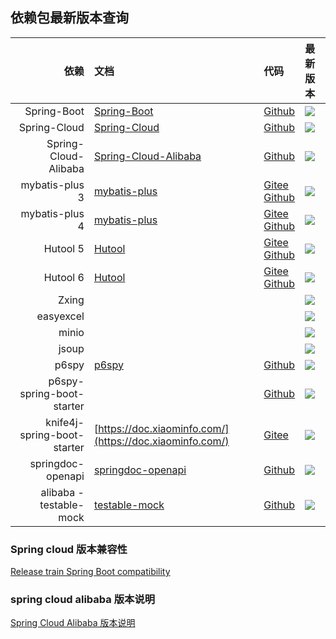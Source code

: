 ## 依赖包最新版本查询
|                          依赖 | 文档                                                                                             | 代码                                                                                                        | 最新版本                                                                                                                                                                                                                                                |
|----------------------------:|:-----------------------------------------------------------------------------------------------|:----------------------------------------------------------------------------------------------------------|:----------------------------------------------------------------------------------------------------------------------------------------------------------------------------------------------------------------------------------------------------|
|                 Spring-Boot | [Spring-Boot](https://spring.io/projects/spring-boot)                                          | [Github](https://github.com/spring-projects/spring-boot)                                                  | <a target="_blank" href="https://search.maven.org/search?q=g:%22org.springframework.boot%22%20AND%20a:%22spring-boot-dependencies%22"><img src="https://img.shields.io/maven-central/v/org.springframework.boot/spring-boot-dependencies"/></a>     |
|                Spring-Cloud | [Spring-Cloud](https://spring.io/projects/spring-cloud)                                        | [Github](https://github.com/spring-projects/spring-cloud)                                                 | <a target="_blank" href="https://search.maven.org/search?q=g:%22org.springframework.cloud%22%20AND%20a:%22spring-cloud-dependencies%22"><img src="https://img.shields.io/maven-central/v/org.springframework.cloud/spring-cloud-dependencies"/></a> |
|        Spring-Cloud-Alibaba | [Spring-Cloud-Alibaba](https://spring.io/projects/spring-cloud-alibaba#learn)                  | [Github](https://github.com/alibaba/spring-cloud-alibaba)                                                 | <a target="_blank" href="https://search.maven.org/search?q=g:%22com.alibaba.cloud%22%20AND%20a:%22spring-cloud-alibaba-dependencies%22"><img src="https://img.shields.io/maven-central/v/com.alibaba.cloud/spring-cloud-alibaba-dependencies"/></a> |
|              mybatis-plus 3 | [mybatis-plus](https://baomidou.com/)                                                          | [Gitee](https://gitee.com/baomidou/mybatis-plus) <br> [Github](https://github.com/baomidou/mybatis-plus)  | <a target="_blank" href="https://search.maven.org/search?q=g:%22com.baomidou%22%20AND%20a:%22mybatis-plus-boot-starter%22"><img src="https://img.shields.io/maven-central/v/com.baomidou/mybatis-plus-boot-starter"/></a>                           |					
|              mybatis-plus 4 | [mybatis-plus](https://baomidou.com/)                                                          | [Gitee](https://gitee.com/baomidou/mybatis-plus4) <br> [Github](https://github.com/baomidou/mybatis-plus) | <a target="_blank" href="https://search.maven.org/search?q=g:%22com.fhs-opensource%22%20AND%20a:%22mybatis-plus-boot-starter%22"><img src="https://img.shields.io/maven-central/v/com.fhs-opensource/mybatis-plus-boot-starter"/></a>               |					
|                    Hutool 5 | [Hutool](https://hutool.cn/)                                                                   | [Gitee](https://gitee.com/dromara/hutool/) <br> [Github](https://github.com/dromara/hutool/)              | <a target="_blank" href="https://search.maven.org/search?q=g:%22cn.hutool%22%20AND%20a:%22hutool-all%22"><img src="https://img.shields.io/maven-central/v/cn.hutool/hutool-all"/></a>                                                               |
|                    Hutool 6 | [Hutool](https://hutool.cn/)                                                                   | [Gitee](https://gitee.com/dromara/hutool/) <br> [Github](https://github.com/dromara/hutool/)              | <a target="_blank" href="https://search.maven.org/search?q=g:%22org.dromara.hutool%22%20AND%20a:%22hutool-all%22"><img src="https://img.shields.io/maven-central/v/org.dromara.hutool/hutool-all"/></a>                                             |
|                       Zxing |                                                                                                |                                                                                                           | <a target="_blank" href="https://search.maven.org/search?q=g:%22com.google.zxing%22%20AND%20a:%22core%22"><img src="https://img.shields.io/maven-central/v/com.google.zxing/core"/></a>                                                             |
|                   easyexcel |                                                                                                |                                                                                                           | <a target="_blank" href="https://search.maven.org/search?q=g:%22com.alibaba%22%20AND%20a:%22easyexcel%22"><img src="https://img.shields.io/maven-central/v/com.alibaba/easyexcel"/></a>                                                             |
|                       minio |                                                                                                |                                                                                                           | <a target="_blank" href="https://search.maven.org/search?q=g:%22io.minio%22%20AND%20a:%22minio%22"><img src="https://img.shields.io/maven-central/v/io.minio/minio"/></a>                                                                           |
|                       jsoup |                                                                                                |                                                                                                           | <a target="_blank" href="https://search.maven.org/search?q=g:%22org.jsoup%22%20AND%20a:%22jsoup%22"><img src="https://img.shields.io/maven-central/v/org.jsoup/jsoup"/></a>                                                                         |
|                       p6spy | [p6spy](https://p6spy.readthedocs.io/en/latest/integration.html#spring-boot-autoconfiguration) | [Github](https://github.com/p6spy/p6spy)                                                                  | <a target="_blank" href="https://search.maven.org/search?q=g:%22p6spy%22%20AND%20a:%22p6spy%22"><img src="https://img.shields.io/maven-central/v/p6spy/p6spy"/></a>                                                                                 |
|   p6spy-spring-boot-starter |                                                                                                | [Github](https://github.com/gavlyukovskiy/spring-boot-data-source-decorator)                              | <a target="_blank" href="https://search.maven.org/search?q=g:%22com.github.gavlyukovskiy%22%20AND%20a:%22p6spy-spring-boot-starter%22"><img src="https://img.shields.io/maven-central/v/com.github.gavlyukovskiy/p6spy-spring-boot-starter"/></a>   |
| knife4j-spring-boot-starter | [https://doc.xiaominfo.com/](https://doc.xiaominfo.com/)                                       | [Gitee](https://gitee.com/xiaoym/knife4j)                                                                 | <a target="_blank" href="https://search.maven.org/search?q=g:%22com.github.xiaoymin%22%20AND%20a:%22knife4j-spring-boot-starter%22"><img src="https://img.shields.io/maven-central/v/com.github.xiaoymin/knife4j-spring-boot-starter"/></a>         |
|           springdoc-openapi | [springdoc-openapi](https://springdoc.org/)                                                    | [Github](https://github.com/springdoc/springdoc-openapi)                                                  | <a target="_blank" href="https://search.maven.org/search?q=g:%22org.springdoc%22%20AND%20a:%22springdoc-openapi-ui%22"><img src="https://img.shields.io/maven-central/v/org.springdoc/springdoc-openapi-ui"/></a>                                   |
|     alibaba - testable-mock | [testable-mock](https://alibaba.github.io/testable-mock/#/)                                    | [Github](https://github.com/alibaba/testable-mock)                                                        | <a target="_blank" href="https://search.maven.org/search?q=g:%22com.alibaba.testable%22%20AND%20a:%22testable-all%22"><img src="https://img.shields.io/maven-central/v/com.alibaba.testable/testable-all"/></a>                                     |

### Spring cloud 版本兼容性
[Release train Spring Boot compatibility](https://spring.io/projects/spring-cloud#overview)

### spring cloud alibaba 版本说明
[Spring Cloud Alibaba 版本说明](https://github.com/alibaba/spring-cloud-alibaba/wiki/%E7%89%88%E6%9C%AC%E8%AF%B4%E6%98%8E)

